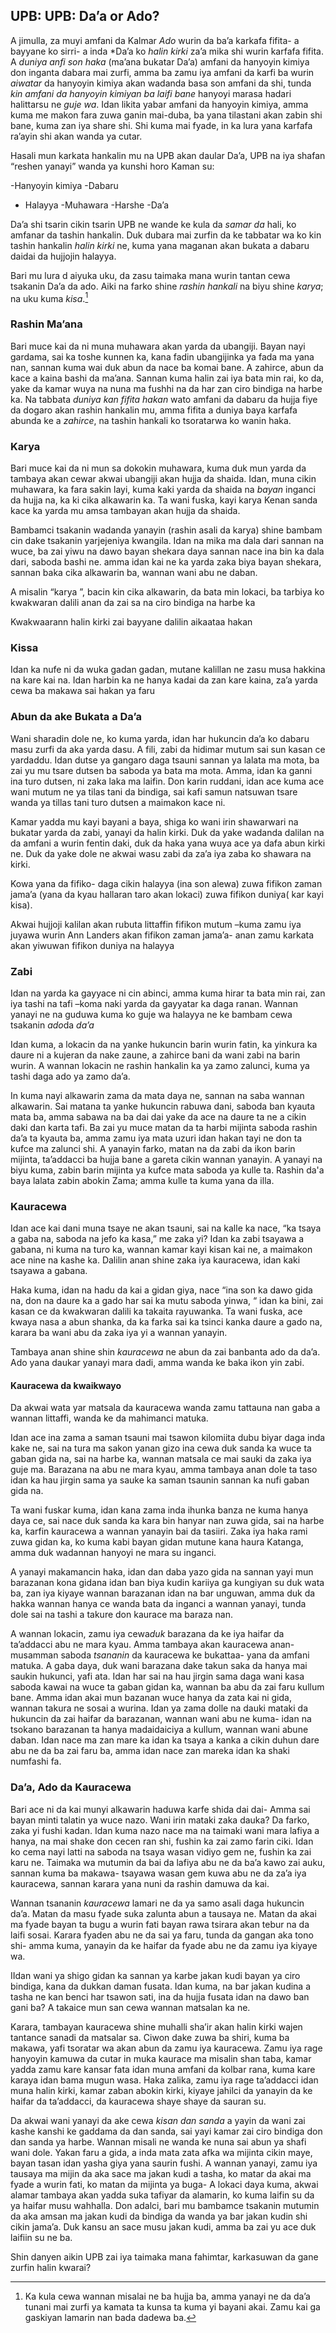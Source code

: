 ## UPB: UPB: Da’a or Ado?

A jimulla, za muyi amfani da Kalmar *Ado* wurin da ba’a karkafa fifita- a bayyane ko sirri- a inda *Da’a ko *halin kirki* za’a mika shi wurin karfafa fifita. A *duniya anfi son haka* (ma’ana bukatar Da’a) amfani da hanyoyin kimiya don inganta dabara mai zurfi, amma ba zamu iya amfani da karfi ba wurin *aiwatar* da hanyoyin kimiya akan wadanda basa son amfani da shi, tunda *kin amfani da hanyoyin kimiyan ba laifi bane* hanyoyi marasa hadari halittarsu ne *guje wa*. Idan likita yabar amfani da hanyoyin kimiya, amma kuma me makon fara zuwa ganin mai-duba, ba yana tilastani akan zabin shi bane, kuma zan iya share shi. Shi kuma mai fyade, in ka lura yana karfafa ra’ayin shi akan wanda ya cutar.

Hasali mun karkata hankalin mu na UPB akan daular Da’a, UPB na iya shafan “reshen yanayi” wanda ya kunshi horo Kaman su:

-Hanyoyin kimiya
-Dabaru
- Halayya
-Muhawara
-Harshe
-Da’a

Da’a shi tsarin cikin tsarin UPB ne wande ke kula da *samar da* hali, ko amfanar da tashin hankalin. Duk dubara mai zurfin da ke tabbatar wa ko kin tashin hankalin *halin kirki* ne, kuma yana maganan akan bukata a dabaru daidai da hujjojin halayya.

Bari mu lura d aiyuka uku, da zasu taimaka mana wurin tantan cewa tsakanin Da’a da ado. Aiki na farko shine *rashin hankali* na biyu shine *karya*; na uku kuma *kisa*.[^9]

### Rashin Ma’ana
Bari muce kai da ni muna muhawara akan yarda da ubangiji. Bayan nayi gardama, sai ka toshe kunnen ka, kana fadin ubangijinka ya fada ma yana nan, sannan kuma wai duk abun da nace ba komai bane. A zahirce, abun da kace a kaina bashi da ma’ana. Sannan kuma halin zai iya bata min rai, ko da, yake da kamar wuya na nuna ma fushhi na da har zan ciro bindiga na harbe ka. Na tabbata *duniya kan fifita hakan* wato amfani da dabaru da hujja fiye da dogaro akan rashin hankalin mu, amma fifita a duniya baya karfafa abunda ke a *zahirce*, na tashin hankali ko tsoratarwa ko wanin haka.

### Karya

Bari muce kai da ni mun sa dokokin muhawara, kuma duk mun yarda da tambaya akan cewar akwai ubangiji akan hujja da shaida. Idan, muna cikin muhawara, ka fara sakin layi, kuma kaki yarda da shaida na *bayan* inganci da hujja na, ka ki cika alkawarin ka. Ta wani fuska, kayi karya Kenan sanda kace ka yarda mu amsa tambayan akan hujja da shaida.

Bambamci tsakanin wadanda yanayin (rashin asali da karya) shine bambam cin dake tsakanin yarjejeniya kwangila. Idan na mika ma dala dari  sannan na wuce, ba zai yiwu na dawo bayan shekara daya sannan nace ina bin ka  dala dari, saboda bashi ne. amma idan kai ne ka yarda zaka biya bayan shekara, sannan baka  cika alkawarin  ba, wannan wani abu ne daban.

A misalin  “karya ”, bacin kin cika alkawarin, da bata min lokaci,  ba tarbiya  ko kwakwaran  dalili anan da zai sa na ciro bindiga  na  harbe ka

Kwakwaarann halin kirki zai bayyane dalilin aikaataa hakan

### Kissa

Idan ka nufe ni da wuka gadan gadan, mutane kalillan ne zasu musa hakkina na kare kai na. Idan harbin ka ne hanya kadai da zan kare kaina, za’a yarda cewa ba makawa sai hakan ya faru

### Abun da ake Bukata a Da’a

Wani sharadin dole ne, ko kuma yarda, idan har hukuncin da’a ko dabaru masu zurfi da aka yarda dasu. A fili, zabi da hidimar mutum sai sun kasan ce yardaddu.  Idan dutse ya gangaro daga tsauni sannan ya lalata ma mota, ba zai yu mu tsare dutsen ba saboda ya bata ma mota. Amma, idan ka ganni ina turo dutsen, ni zaka laka ma laifin. Don karin ruddani, idan ace kuma ace wani mutum ne ya tilas tani da bindiga, sai kafi samun natsuwan tsare wanda ya tillas tani turo dutsen a maimakon kace ni.

Kamar yadda mu kayi bayani a baya, shiga ko wani irin shawarwari na bukatar yarda da zabi, yanayi da halin kirki. Duk da yake wadanda dalilan na da amfani a wurin fentin daki, duk da haka yana wuya ace ya dafa abun kirki ne. Duk da yake dole ne akwai wasu zabi da za’a iya zaba ko shawara na kirki.

Kowa yana da fifiko- daga cikin halayya (ina son alewa)  zuwa  fifikon zaman  jama’a (yana  da kyau hallaran taro akan lokaci) zuwa fifikon duniya( kar kayi kisa).

Akwai hujjoji kalilan akan rubuta littaffin fifikon mutum –kuma zamu iya juyawa wurin Ann Landers akan fifikon zaman jama’a- anan zamu karkata akan yiwuwan fifikon duniya na halayya

### Zabi

Idan na yarda ka gayyace ni cin abinci,   amma kuma hirar ta bata min rai, zan iya tashi na tafi –koma naki yarda da gayyatar ka daga ranan. Wannan yanayi ne na guduwa kuma ko guje wa halayya ne ke bambam cewa tsakanin *ado*da *da’a* 

Idan kuma, a lokacin da na yanke hukuncin barin wurin fatin, ka yinkura ka daure ni a kujeran da nake zaune, a zahirce bani da wani zabi na barin wurin. A wannan lokacin ne rashin hankalin ka ya zamo zalunci, kuma ya tashi daga ado ya zamo da’a.

In kuma nayi alkawarin zama da mata daya ne, sannan na saba wannan alkawarin. Sai matana ta yanke hukuncin rabuwa dani, saboda ban kyauta mata ba, amma sabawa na ba dai dai yake da ace na daure ta ne a cikin daki dan karta tafi. Ba zai yu muce matan da ta harbi mijinta saboda rashin da’a ta kyauta ba, amma zamu iya mata uzuri idan hakan tayi ne don ta kufce ma zalunci shi. A yanayin farko, matan na da zabi da ikon barin mijinta, ta’addacci ba hujja bane a gareta cikin wannan yanayin. A yanayi na biyu kuma, zabin barin mijinta ya kufce mata saboda ya kulle ta. Rashin da'a baya lalata zabin abokin Zama; amma kulle ta kuma yana da illa.

### Kauracewa

Idan ace kai dani muna tsaye ne akan tsauni, sai na kalle ka nace, “ka tsaya a gaba na, saboda na jefo ka kasa,” me zaka yi? Idan ka zabi tsayawa a gabana, ni kuma na turo ka, wannan kamar kayi kisan kai ne, a maimakon ace nine na kashe ka. Dalilin anan shine zaka iya kauracewa, idan kaki tsayawa a gabana.

Haka kuma, idan na hadu da kai a gidan giya, nace “ina son ka dawo gida na, don  na daure  ka  a  gado har sai ka mutu saboda  yinwa, “ idan  ka bini, zai kasan ce da kwakwaran dalili ka takaita rayuwanka. Ta wani fuska, ace kwaya nasa a abun shanka, da ka farka sai ka tsinci kanka daure a gado na, karara ba wani abu da zaka iya yi a wannan yanayin.

Tambaya anan shine shin *kauracewa* ne abun da zai banbanta ado da da’a. Ado yana daukar yanayi mara dadi, amma wanda ke baka ikon yin zabi.

####  Kauracewa da kwaikwayo

Da akwai wata yar matsala da  kauracewa wanda zamu tattauna  nan gaba a  wannan  littaffi,  wanda ke da  mahimanci  matuka.

Idan ace ina zama a saman tsauni mai tsawon kilomiita  dubu biyar daga inda kake ne, sai na tura ma  sakon yanan gizo ina cewa duk sanda ka wuce ta gaban gida na, sai na  harbe ka, wannan matsala ce mai sauki  da zaka iya guje ma. Barazana na abu ne mara kyau, amma tambaya anan dole ta taso idan ka hau jirgin sama ya sauke ka saman tsaunin sannan ka nufi gaban gida na. 

Ta wani fuskar kuma, idan kana zama inda ihunka banza ne kuma hanya daya ce, sai nace duk sanda ka kara bin hanyar nan zuwa gida, sai na harbe ka, karfin kauracewa a wannan yanayin bai da tasiiri.  Zaka iya haka rami zuwa gidan ka, ko kuma kabi bayan gidan mutune kana haura Katanga, amma duk wadannan hanyoyi ne mara su inganci.

A yanayi makamancin haka, idan dan daba yazo gida na sannan yayi mun barazanan kona gidana idan ban biya kudin kariiya ga kungiyan su duk wata ba, zan iya kiyaye wannan barazanan idan na bar unguwan, amma duk da hakka wannan hanya ce wanda bata da inganci a wannan yanayi, tunda dole sai na tashi a takure don kaurace ma baraza nan. 

A wannan lokacin, zamu iya cewa*duk* barazana da ke iya haifar da ta’addacci abu ne mara kyau. Amma tambaya akan kauracewa anan- musamman saboda *tsananin* da kauracewa ke bukattaa- yana da amfani matuka.  A gaba daya, duk wani barazana dake takun saka da hanya mai saukin hukunci, yafi ata. Idan har sai na hau jirgin sama daga wani kasa saboda kawai na wuce ta gaban gidan ka, wannan ba abu da zai faru kullum bane. Amma idan akai mun bazanan wuce hanya da zata kai ni gida, wannan takura ne sosai a wurina. Idan ya zama dolle na dauki mataki da hukuncin da zai haifar da barazanan, wannan wani abu ne kuma- idan na tsokano barazanan ta hanya madaidaiciya a kullum, wannan wani abune daban. Idan nace ma zan mare ka idan ka tsaya a kanka a cikin duhun dare abu ne da ba zai faru ba, amma idan nace zan mareka idan ka shaki numfashi fa.

### Da’a, Ado da Kauracewa

Bari ace ni da kai munyi alkawarin haduwa karfe shida dai dai- Amma sai bayan minti talatin ya wuce nazo. Wani irin mataki zaka dauka? Da farko, zaka yi fushi kadan. Idan kuma nazo nace ma na taimaki wani mara lafiya a hanya, na mai shake don cecen ran shi, fushin ka zai zamo farin ciki. Idan ko cema nayi latti na saboda na tsaya wasan vidiyo gem ne, fushin ka zai karu ne. Taimaka wa mutumin da bai da lafiya abu ne da ba’a kawo zai auku, sannan kuma ba makawa- tsayawa wasan gem kuwa abu ne da za’a iya kauracewa, sannan karara yana nuni da rashin damuwa da kai.

Wannan tsananin *kauracewa* lamari ne da ya samo asali daga hukuncin da’a. Matan da masu fyade suka zalunta abun a tausaya ne. Matan da akai ma fyade bayan ta bugu a wurin fati bayan rawa tsirara akan tebur na da laifi sosai. Karara fyaden abu ne da sai ya faru, tunda da gangan aka tono shi- amma kuma, yanayin da ke haifar da fyade abu ne da zamu iya kiyaye wa.

IIdan wani ya shigo gidan ka sannan ya karbe jakan kudi bayan ya ciro bindiga, kana da dukkan daman fusata. Idan kuma, na bar jakan kudina a tasha ne kan benci har tsawon sati, ina da hujja fusata idan na dawo ban gani ba? A takaice mun san cewa wannan matsalan ka ne.

Karara, tambayan kauracewa shine muhalli sha’ir akan halin kirki wajen tantance sanadi da matsalar sa. Ciwon dake zuwa ba shiri, kuma ba makawa, yafi tsoratar wa akan abun da zamu iya kauracewa. Zamu iya rage hanyoyin kamuwa da cutar in muka kaurace ma misalin shan taba, kamar yadda zamu kare kansar fata idan muna amfani da kolbar rana, kuma kare karaya idan bama mugun wasa. Haka zalika, zamu iya rage ta’addacci idan muna halin kirki, kamar zaban abokin  kirki,  kiyaye jahilci da yanayin da ke haifar da  ta’addacci, da kauracewa shaye shaye da sauran su.

Da akwai wani yanayi da ake cewa *kisan dan sanda* a yayin da wani zai kashe kanshi ke gaddama da dan sanda, sai yayi kamar zai ciro bindiga don dan sanda ya harbe. Wannan misali ne wanda ke nuna sai abun ya shafi wani dole. Yakan faru a gida, a inda mata zata afka wa mijinta cikin maye, bayan tasan idan yasha giya yana saurin fushi.  A wannan yanayi, zamu iya tausaya ma mijin da aka sace ma jakan kudi a tasha, ko matar da akai ma  fyade a wurin fati, ko matan da mijinta ya  buga- A lokaci daya kuma, akwai alamar tambaya akan  yadda suka tafiyar da alamarin, ko kuma laifin su da ya haifar musu wahhalla. Don adalci, bari mu bambamce tsakanin mutumin da aka amsan ma jakan kudi da bindiga da wanda ya bar jakan kudin shi cikin jama’a. Duk kansu an sace musu jakan kudi, amma ba zai yu ace duk laifiin su ne ba.

Shin danyen aikin UPB zai iya taimaka mana fahimtar, karkasuwan da gane zurfin halin kwarai?

[^9]: Ka kula cewa wannan misalai ne ba hujja ba, amma yanayi ne da da’a tunani mai zurfi ya kamata ta kunsa ta kuma yi bayani akai.  Zamu kai ga gaskiyan lamarin nan bada dadewa ba.
